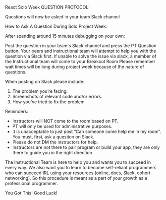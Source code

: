 React Solo Week QUESTION PROTOCOL:

Questions will now be asked in your team Slack channel

How to Ask A Question During Solo Project Week:

After spending around 15 minutes debugging on your own:

Post the question in your team's Slack channel and press the PT Question button.
Your peers and instructional team will attempt to help you with the question via Slack first.
If unable to solve the issue via slack, a member of the Instructional team will come to your Breakout Room
Please remember wait times will be long during project week because of the nature of questions.

When posting on Slack please include:

1. The problem you’re facing.
2. Screenshots of relevant code and/or errors.
3. How you’ve tried to fix the problem

Reminders:

- Instructors will NOT come to the room based on PT.
- PT will only be used for administrative purposes.
- It is unacceptable to just post “Can someone come help me in my room”. You
  must, first, ask a question on Slack.
- Please do not DM the instructors for help.
- Instructors are not there to pair program or build your app, they are only
  there to guide you in the right direction

The Instructional Team is here to help you and wants you to succeed in every way.
We also want you to learn to become self-reliant programmers who can succeed IRL
using your resources (online, docs, Slack, cohort networking).
So this procedure is meant as a part of your growth as a professional programmer.

You Got This! Good Luck!
